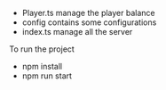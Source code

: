 - Player.ts manage the player balance
- config contains some configurations
- index.ts manage all the server

To run the project

- npm install
- npm run start
